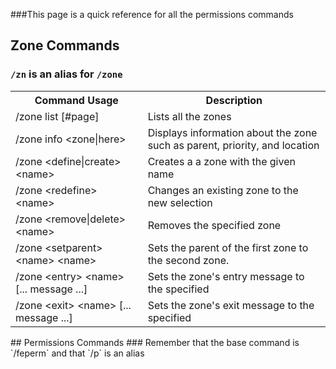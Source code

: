 ###This page is a quick reference for all the permissions commands

## Zone Commands
### `/zn` is an alias for `/zone`
<table>
	<tr>
		<th>Command Usage</th>
		<th>Description</th>
	</tr>
	<tr>
		<td>/zone list [#page]</td>
		<td>Lists all the zones</td>
	</tr>
	<tr>
		<td>/zone info &lt;zone|here></td>
		<td>Displays information about the zone such as parent, priority, and location</td>
	</tr>
	<tr>
		<td>/zone &lt;define|create> &lt;name> </td>
		<td>Creates a a zone with the given name</td>
	</tr>
	<tr>
		<td>/zone &lt;redefine> &lt;name> </td>
		<td>Changes an existing zone to the new selection</td>
	</tr>
	<tr>
		<td>/zone &lt;remove|delete> &lt;name> </td>
		<td>Removes the specified zone</td>
	</tr>
	<tr>
		<td>/zone &lt;setparent> &lt;name> &lt;name></td>
		<td>Sets the parent of the first zone to the second zone.</td>
	</tr>
	<tr>
		<td>/zone &lt;entry> &lt;name> [... message ...]</td>
		<td>Sets the zone's entry message to the specified</td>
	</tr>
	<tr>
		<td>/zone &lt;exit> &lt;name> [... message ...]</td>
		<td>Sets the zone's exit message to the specified</td>
	</tr>
</table>
## Permissions Commands
### Remember that the base command is `/feperm` and that `/p` is an alias